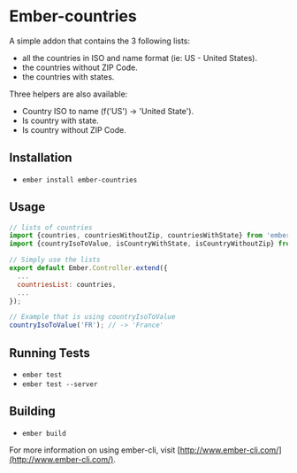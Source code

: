# Ember-countries

A simple addon that contains the 3 following lists:
 - all the countries in ISO and name format (ie: US - United States).
 - the countries without ZIP Code.
 - the countries with states.

Three helpers are also available: 
 - Country ISO to name (f('US') -> 'United State').
 - Is country with state.
 - Is country without ZIP Code.


## Installation

* `ember install ember-countries`


## Usage

```js
// lists of countries
import {countries, countriesWithoutZip, countriesWithState} from 'ember-countries';
import {countryIsoToValue, isCountryWithState, isCountryWithoutZip} from 'ember-countries';

// Simply use the lists 
export default Ember.Controller.extend({
  ...
  countriesList: countries,
  ...
});

// Example that is using countryIsoToValue
countryIsoToValue('FR'); // -> 'France'
```


## Running Tests

* `ember test`
* `ember test --server`


## Building

* `ember build`

For more information on using ember-cli, visit [http://www.ember-cli.com/](http://www.ember-cli.com/).
